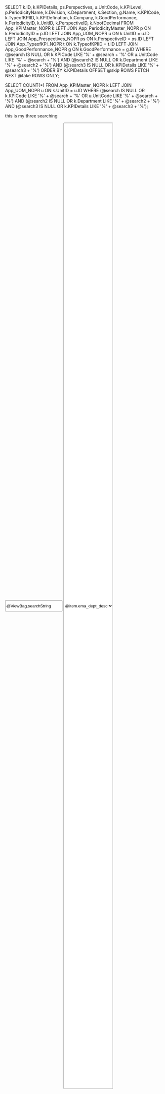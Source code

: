 SELECT 
    k.ID,
    k.KPIDetails,
    ps.Perspectives,
    u.UnitCode,
    k.KPILevel,
    p.PeriodicityName,
    k.Division,
    k.Department,
    k.Section,
    g.Name,
    k.KPICode,
    k.TypeofKPIID,
    k.KPIDefination,
    k.Company,
    k.GoodPerformance,
    k.PeriodicityID,
    k.UnitID,
    k.PerspectiveID,
    k.NoofDecimal
FROM App_KPIMaster_NOPR k
LEFT JOIN App_PeriodicityMaster_NOPR p ON k.PeriodicityID = p.ID
LEFT JOIN App_UOM_NOPR u ON k.UnitID = u.ID
LEFT JOIN App_Prespectives_NOPR ps ON k.PerspectiveID = ps.ID
LEFT JOIN App_TypeofKPI_NOPR t ON k.TypeofKPIID = t.ID
LEFT JOIN App_GoodPerformance_NOPR g ON k.GoodPerformance = g.ID
WHERE
    (@search IS NULL OR k.KPICode LIKE '%' + @search + '%' OR u.UnitCode LIKE '%' + @search + '%')
AND (@search2 IS NULL OR k.Department LIKE '%' + @search2 + '%')
AND (@search3 IS NULL OR k.KPIDetails LIKE '%' + @search3 + '%')
ORDER BY k.KPIDetails
OFFSET @skip ROWS FETCH NEXT @take ROWS ONLY;

SELECT COUNT(*) 
FROM App_KPIMaster_NOPR k
LEFT JOIN App_UOM_NOPR u ON k.UnitID = u.ID
WHERE
    (@search IS NULL OR k.KPICode LIKE '%' + @search + '%' OR u.UnitCode LIKE '%' + @search + '%')
AND (@search2 IS NULL OR k.Department LIKE '%' + @search2 + '%')
AND (@search3 IS NULL OR k.KPIDetails LIKE '%' + @search3 + '%');




this is my three searching 

  <input type="text" name="searchString" class="form-control me-2" value="@ViewBag.searchString" placeholder="🔍 KPI Code..." autocomplete="off" style="height:36px;"/>
 <select class="form-control form-control-sm custom-select  me-2" name="Dept" style="height:80%;">
			<option value="">🔍 Department...</option>
			@foreach (var item in departmentDropdown)
			{
				<option value="@item.ema_dept_desc" selected="@(item.ema_dept_desc == ViewBag.Dept ? "selected" : null)">@item.ema_dept_desc</option>
			}
			
			</select>

      <input type="text" name="KPI" class="form-control me-2" value="@ViewBag.KPI" placeholder="🔍 KPI..." autocomplete="off" style="height:36px;"/>


and this is my controller 

    public async Task<IActionResult> CreateKPI(Guid? id, int page = 1, string searchString = "",string Dept="",string KPI = "")
    {
        if (HttpContext.Session.GetString("Session") != null)
        {
            var UserId = HttpContext.Session.GetString("Session");
            ViewBag.user = User;

            if (string.IsNullOrEmpty(UserId))
                return RedirectToAction("AccessDenied", "TPR");

            string formName = "CreateKPI";
            var form = await context.AppFormDetails
                .Where(f => f.FormName == formName)
                .Select(f => f.Id)
                .FirstOrDefaultAsync();

            if (form == default)
                return RedirectToAction("AccessDenied", "TPR");

            bool canModify = await context.AppUserFormPermissions
                .Where(p => p.UserId == UserId && p.FormId == form)
                .AnyAsync(p => p.AllowModify == true);
            bool canDelete = await context.AppUserFormPermissions
                .Where(p => p.UserId == UserId && p.FormId == form)
                .AnyAsync(p => p.AllowDelete == true);
            bool canWrite = await context.AppUserFormPermissions
                .Where(p => p.UserId == UserId && p.FormId == form)
                .AnyAsync(p => p.AllowWrite == true);


            ViewBag.CanModify = canModify;
            ViewBag.CanDelete = canDelete;
            ViewBag.CanWrite = canWrite;

            int pageSize = 4;
            int skip = (page - 1) * pageSize;

            using (var connection = new SqlConnection(GetSAPConnectionString()))
            {
                string sqlQuery = @"
    SELECT 
        k.ID,
        k.KPIDetails,
        ps.Perspectives,
        u.UnitCode,
        k.KPILevel,
        p.PeriodicityName,
        k.Division,
        k.Department,
        k.Section,
        g.Name,
        k.KPICode,
        k.TypeofKPIID,
        k.KPIDefination,
        k.Company,
        k.GoodPerformance,
        k.PeriodicityID,
        k.UnitID,
        k.PerspectiveID,
        k.NoofDecimal
    FROM App_KPIMaster_NOPR k
    LEFT JOIN App_PeriodicityMaster_NOPR p ON k.PeriodicityID = p.ID
    LEFT JOIN App_UOM_NOPR u ON k.UnitID = u.ID
    LEFT JOIN App_Prespectives_NOPR ps ON k.PerspectiveID = ps.ID
    LEFT JOIN App_TypeofKPI_NOPR t ON k.TypeofKPIID = t.ID
    LEFT JOIN App_GoodPerformance_NOPR g ON k.GoodPerformance = g.ID
    WHERE (@search2 IS NULL OR k.Department LIKE '%' + @search2 + '%' 
                        OR k.KPICode LIKE '%' + @search + '%'
                        OR k.KPIDetails LIKE '%' + @search3 + '%'
                        OR u.UnitCode LIKE '%' + @search + '%')
    ORDER BY k.KPIDetails
    OFFSET @skip ROWS FETCH NEXT @take ROWS ONLY;
";

                string countQuery = @"
    SELECT COUNT(*) 
    FROM App_KPIMaster_NOPR k
    LEFT JOIN App_Prespectives_NOPR ps ON k.PerspectiveID = ps.ID
    LEFT JOIN App_UOM_NOPR u ON k.UnitID = u.ID
    WHERE (@search2 IS NULL OR k.Department LIKE '%' + @search2 + '%'
                        OR k.KPICode LIKE '%' + @search + '%'
                        OR k.KPIDetails LIKE '%' + @search3 + '%'
                        OR u.UnitCode LIKE '%' + @search + '%');
";

                var pagedData = await connection.QueryAsync<KpiListDto>(sqlQuery, new
                {
                    search = string.IsNullOrEmpty(searchString) ? null : searchString,
                    search2 = string.IsNullOrEmpty(Dept) ? null : Dept,
                    search3 = string.IsNullOrEmpty(KPI) ? null : KPI,
                    skip,
                    take = pageSize
                });

                var totalCount = await connection.ExecuteScalarAsync<int>(countQuery, new
                {
                    search = string.IsNullOrEmpty(searchString) ? null : searchString,
                    search2 = string.IsNullOrEmpty(Dept) ? null : Dept,
                    search3 = string.IsNullOrEmpty(KPI) ? null : KPI
                });

                ViewBag.ListData2 = pagedData.ToList();
                ViewBag.CurrentPage = page;
                ViewBag.TotalPages = (int)Math.Ceiling(totalCount / (double)pageSize);
                ViewBag.searchString = searchString;
                ViewBag.Dept = Dept;
                ViewBag.KPI = KPI;
            }



            ViewBag.Area = GetAreaDD();
            ViewBag.Type = GetKPITypeDD();
            ViewBag.Unit = GetUnitDD();
            ViewBag.Periodicity = GetPeriodicityDD();
            ViewBag.perforamnce = GetPerformanceDD();
            ViewBag.division = GetDivisionDD();
            ViewBag.department = GetDept();

          
            using (var connection = new SqlConnection(GetConnection()))
            {
                string query2 = @"
            SELECT DISTINCT ema_exec_head_desc 
            FROM SAPHRDB.dbo.T_Empl_All
            WHERE ema_exec_head_desc IS NOT NULL
            ORDER BY ema_exec_head_desc";

                var divisions = connection.Query<Division>(query2).ToList();
                ViewBag.DivisionDropdown = divisions;
            }

            AppKpiMaster viewModel = null;
            if (id.HasValue)
            {
                viewModel = await context.AppKpiMasters.FirstOrDefaultAsync(a => a.ID == id);
            }
           

            return View(viewModel);
        }
        else
        {
            return RedirectToAction("Login", "User");
        }
    }


first two searching is worked but third is not working 
